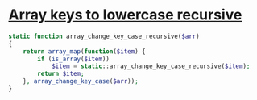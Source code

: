 # [Array keys to lowercase recursive](http://php.net/manual/en/function.array-change-key-case.php#114914)

```php
static function array_change_key_case_recursive($arr)
{
	return array_map(function($item) {
		if (is_array($item))
			$item = static::array_change_key_case_recursive($item);
		return $item;
	}, array_change_key_case($arr));
}
```